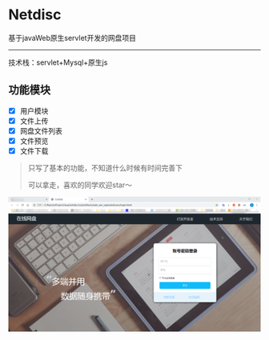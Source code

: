 # Netdisc
基于javaWeb原生servlet开发的网盘项目
***
技术栈：servlet+Mysql+原生js





## 功能模块

* [x] 用户模块
* [x] 文件上传
* [x] 网盘文件列表
* [x] 文件预览
* [x] 文件下载

> 只写了基本的功能，不知道什么时候有时间完善下
> 
> 可以拿走，喜欢的同学欢迎star～



![网盘页面](img/ui.png)




